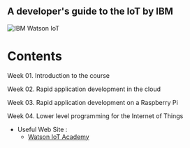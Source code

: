 ## A developer's guide to the IoT by IBM

![IBM Watson IoT](https://github.com/leehaesung/A-developer-s-guide-to-the-IoT-by-IBM/blob/master/01_Lecture_Notes/ImageFiles/IBM_Watson_IoT.png)

# Contents
Week 01. Introduction to the course



Week 02. Rapid application development in the cloud



Week 03. Rapid application development on a Raspberry Pi



Week 04. Lower level programming for the Internet of Things



* Useful Web Site :
  * [Watson IoT Academy](https://www.iot-academy.info/)



